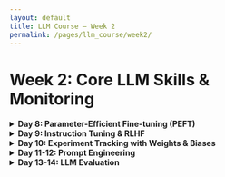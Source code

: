 ```yaml
---
layout: default
title: LLM Course – Week 2
permalink: /pages/llm_course/week2/
---
```


# Week 2: Core LLM Skills & Monitoring

<details>
<summary><strong>Day 8: Parameter-Efficient Fine-tuning (PEFT)</strong></summary>
<div markdown="1">

### Morning: PEFT Fundamentals (4 hours)
1. **PEFT Theory & Overview** (2 hours)
   - Resource: [Hugging Face PEFT Documentation](https://huggingface.co/docs/peft/index)
   - Tasks:
     - Understand the motivation behind parameter-efficient methods
     - Learn the mathematical foundations of adapter-based methods
     - Compare traditional fine-tuning vs. PEFT approaches

2. **LoRA (Low-Rank Adaptation)** (2 hours)
   - Resource: [LoRA Paper](https://arxiv.org/abs/2106.09685) and [PEFT LoRA Guide](https://huggingface.co/docs/peft/conceptual_guides/lora)
   - Tasks:
     - Understand low-rank decomposition principles
     - Learn LoRA hyperparameters and their effects
     - Implement basic LoRA with PEFT library

### Afternoon: Advanced PEFT Methods (4 hours)
1. **QLoRA & Other Methods** (2 hours)
   - Resource: [QLoRA Paper](https://arxiv.org/abs/2305.14314) and [Quantization Guide](https://huggingface.co/docs/transformers/main/en/quantization)
   - Tasks:
     - Understand quantization-aware fine-tuning
     - Compare LoRA, QLoRA, and AdaLoRA
     - Learn about prefix tuning and prompt tuning approaches

2. **Hands-on PEFT Project** (2 hours)
   - Resource: [PEFT Examples](https://github.com/huggingface/peft/tree/main/examples)
   - Tasks:
     - Fine-tune a 7B+ parameter model on limited hardware
     - Experiment with different LoRA ranks and configurations
     - Measure performance, memory usage, and training time

</div>
</details>

<details>
<summary><strong>Day 9: Instruction Tuning & RLHF</strong></summary>
<div markdown="1">

### Morning: Instruction Tuning (4 hours)
1. **Instruction Tuning Foundations** (2 hours)
   - Resource: [InstructGPT Paper](https://arxiv.org/abs/2203.02155) and [Finetuning LLMs Guide](https://huggingface.co/learn/nlp-course/chapter7/6)
   - Tasks:
     - Understand the difference between pre-training and instruction tuning
     - Learn about instruction dataset creation and curation
     - Study prompt engineering for instruction datasets

2. **Instruction Dataset Preparation** (2 hours)
   - Resource: [TRL Documentation](https://huggingface.co/docs/trl/index) and [Stanford Alpaca Approach](https://github.com/tatsu-lab/stanford_alpaca)
   - Tasks:
     - Explore existing instruction datasets (Alpaca, Dolly, etc.)
     - Understand data formatting for instruction tuning
     - Create a small custom instruction dataset

### Afternoon: RLHF & Advanced Alignment (4 hours)
1. **RLHF Theory & Components** (2 hours)
   - Resource: [TRL RLHF Documentation](https://huggingface.co/docs/trl/main/en/rlhf_tutorial) and [OpenAI's RLHF Approach](https://openai.com/research/learning-from-human-preferences)
   - Tasks:
     - Understand the components of RLHF (reward model, PPO)
     - Learn about preference data collection
     - Study the limitations and challenges of RLHF

2. **Simplified RLHF Implementation** (2 hours)
   - Resource: [TRL Examples](https://github.com/huggingface/trl/tree/main/examples)
   - Tasks:
     - Set up a simplified RLHF pipeline using TRL
     - Train a basic reward model
     - Understand how to use PPO for language model fine-tuning

### Additional Resources
- [PEFT Library](https://github.com/huggingface/peft) - Parameter-efficient fine-tuning methods
- [TRL (Transformer Reinforcement Learning)](https://github.com/huggingface/trl) - For RLHF implementation
- [bitsandbytes](https://github.com/TimDettmers/bitsandbytes) - For 8-bit and 4-bit quantization
- [Fine-tuning LLMs Efficiently with PEFT and LoRA](https://www.philschmid.de/fine-tune-flan-t5-peft)
- [LoRA for Efficient LLM Fine-tuning](https://lightning.ai/pages/community/tutorial/lora-llm/)

</div>
</details>

<details>
<summary><strong>Day 10: Experiment Tracking with Weights & Biases</strong></summary>
<div markdown="1">

### Morning: W&B Fundamentals (4 hours)
1. **W&B Setup & Basic Tracking** (2 hours)
   - Resource: [W&B Quickstart](https://docs.wandb.ai/quickstart)
   - Tasks:
     - Create W&B account and install library
     - Log metrics, hyperparameters, and artifacts
     - Create your first experiment dashboard

2. **Advanced Experiment Management** (2 hours)
   - Resource: [W&B for ML](https://docs.wandb.ai/guides)
   - Tasks:
     - Set up experiment sweeps for hyperparameter optimization
     - Use W&B with Hugging Face Trainer
     - Track model artifacts and datasets

### Afternoon: Integration with LLM Training (4 hours)
1. **LLM Fine-tuning with W&B** (2 hours)
   - Resource: [W&B + Hugging Face Integration](https://docs.wandb.ai/guides/integrations/huggingface)
   - Tasks:
     - Monitor fine-tuning experiments
     - Track GPU utilization and training metrics
     - Compare different model configurations

2. **Model Evaluation & Reporting** (2 hours)
   - Resource: [W&B Reports](https://docs.wandb.ai/guides/reports)
   - Tasks:
     - Create shareable experiment reports
     - Visualize model performance across different tasks
     - Set up automated model comparison workflows

</div>
</details>

<details>
<summary><strong>Day 11-12: Prompt Engineering</strong></summary>
<div markdown="1">

### Day 11 Morning: Prompt Design Principles (4 hours)
1. **Fundamentals of Prompt Engineering** (2 hours)
   - Resource: [Prompt Engineering Guide](https://www.promptingguide.ai/)
   - Tasks:
     - Learn basic prompt structure and components
     - Understand zero-shot, one-shot, and few-shot prompting
     - Practice with different prompt formats

2. **Advanced Prompting Techniques** (2 hours)
   - Resource: [Chain-of-Thought Prompting](https://arxiv.org/abs/2201.11903)
   - Tasks:
     - Implement chain-of-thought reasoning
     - Explore tree-of-thought prompting
     - Practice with step-by-step problem decomposition

### Day 11 Afternoon: System Prompts & Context Management (4 hours)
1. **System Prompt Design** (2 hours)
   - Resource: [OpenAI Prompt Engineering](https://platform.openai.com/docs/guides/prompt-engineering)
   - Tasks:
     - Design effective system prompts for different use cases
     - Learn about role-based prompting
     - Practice context window management

2. **Prompt Optimization** (2 hours)
   - Resource: [Anthropic's Prompt Engineering Guide](https://docs.anthropic.com/en/docs/build-with-claude/prompt-engineering/overview)
   - Tasks:
     - A/B test different prompt variations
     - Measure prompt effectiveness
     - Optimize for specific tasks and models

### Day 12: Advanced Prompting & Evaluation
1. **Multi-step Reasoning** (2 hours)
   - Resource: [ReAct: Reasoning and Acting](https://arxiv.org/abs/2210.03629)
   - Tasks:
     - Implement reasoning and acting patterns
     - Create prompts for complex problem solving
     - Practice with tool-using prompts

2. **Prompt Evaluation & Testing** (2 hours)
   - Resource: [PromptBench](https://github.com/microsoft/promptbench)
   - Tasks:
     - Set up systematic prompt evaluation
     - Test prompt robustness and reliability
     - Create prompt testing frameworks

3. **Domain-Specific Prompting** (2 hours)
   - Tasks:
     - Design prompts for code generation
     - Create prompts for data analysis
     - Practice with creative writing prompts

4. **Prompt Security & Safety** (2 hours)
   - Resource: [Prompt Injection Guide](https://learnprompting.org/docs/prompt_hacking/injection)
   - Tasks:
     - Understand prompt injection vulnerabilities
     - Learn defensive prompting techniques
     - Practice secure prompt design

</div>
</details>

<details>
<summary><strong>Day 13-14: LLM Evaluation</strong></summary>
<div markdown="1">

### Day 13: Evaluation Metrics & Methods

### Morning: Traditional NLP Metrics (4 hours)
1. **Core Evaluation Metrics** (2 hours)
   - Resource: [Hugging Face Evaluate Library](https://huggingface.co/docs/evaluate/index)
   - Tasks:
     - Understand perplexity and its applications
     - Learn BLEU, ROUGE, and METEOR for text generation
     - Practice with classification metrics (F1, accuracy, precision, recall)

2. **LLM-Specific Evaluation** (2 hours)
   - Resource: [LLM Evaluation Papers](https://arxiv.org/abs/2307.03109)
   - Tasks:
     - Learn about instruction-following evaluation
     - Understand helpfulness and harmlessness metrics
     - Explore factuality assessment methods

### Afternoon: Human Evaluation Approaches (4 hours)
1. **Human Evaluation Design** (2 hours)
   - Resource: [Human Evaluation for NLG](https://aclanthology.org/2020.inlg-1.23.pdf)
   - Tasks:
     - Design human evaluation protocols
     - Learn about inter-annotator agreement
     - Practice with crowd-sourcing evaluation

2. **Automated Evaluation with LLMs** (2 hours)
   - Resource: [GPT-4 as a Judge](https://arxiv.org/abs/2306.05685)
   - Tasks:
     - Use LLMs to evaluate other LLMs
     - Create automated evaluation pipelines
     - Compare automated vs. human evaluation

### Day 14: Advanced Evaluation & Benchmarking

### Morning: Comprehensive Benchmarking (4 hours)
1. **Standard Benchmarks** (2 hours)
   - Resource: [HELM Benchmark](https://crfm.stanford.edu/helm/latest/)
   - Tasks:
     - Run models on standard benchmarks (GLUE, SuperGLUE, etc.)
     - Understand benchmark limitations and biases
     - Compare model performance across different tasks

2. **Custom Evaluation Frameworks** (2 hours)
   - Resource: [EleutherAI LM Evaluation Harness](https://github.com/EleutherAI/lm-evaluation-harness)
   - Tasks:
     - Set up custom evaluation pipelines
     - Create task-specific evaluation metrics
     - Build reproducible evaluation workflows

### Afternoon: Evaluation Tools & Practices (4 hours)
1. **Evaluation Libraries & Tools** (2 hours)
   - Resource: [Ragas for RAG Evaluation](https://github.com/explodinggradients/ragas)
   - Tasks:
     - Use different evaluation libraries
     - Set up automated evaluation workflows
     - Practice with RAG-specific evaluation metrics

2. **Evaluation Best Practices** (2 hours)
   - Tasks:
     - Design comprehensive evaluation strategies
     - Learn about evaluation data contamination
     - Practice statistical significance testing for model comparison

</div>
</details>